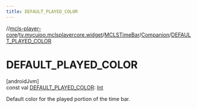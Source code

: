 ```yaml
---
title: DEFAULT_PLAYED_COLOR
---
```

//[mcls-player-core](../../../../index.html)/[tv.mycujoo.mclsplayercore.widget](../../index.html)/[MCLSTimeBar](../index.html)/[Companion](index.html)/[DEFAULT_PLAYED_COLOR](-d-e-f-a-u-l-t_-p-l-a-y-e-d_-c-o-l-o-r.html)



# DEFAULT_PLAYED_COLOR



[androidJvm]\
const val [DEFAULT_PLAYED_COLOR](-d-e-f-a-u-l-t_-p-l-a-y-e-d_-c-o-l-o-r.html): [Int](https://kotlinlang.org/api/latest/jvm/stdlib/kotlin/-int/index.html)



Default color for the played portion of the time bar.




